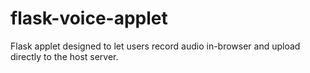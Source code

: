 # flask-voice-applet
Flask applet designed to let users record audio in-browser and upload directly to the host server.
